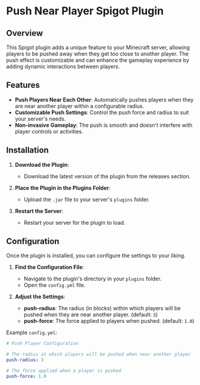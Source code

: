 # Push Near Player Spigot Plugin

## Overview
This Spigot plugin adds a unique feature to your Minecraft server, allowing players to be pushed away when they get too close to another player. The push effect is customizable and can enhance the gameplay experience by adding dynamic interactions between players.

## Features
- **Push Players Near Each Other**: Automatically pushes players when they are near another player within a configurable radius.
- **Customizable Push Settings**: Control the push force and radius to suit your server's needs.
- **Non-invasive Gameplay**: The push is smooth and doesn't interfere with player controls or activities.

## Installation
1. **Download the Plugin**: 
   - Download the latest version of the plugin from the releases section.

2. **Place the Plugin in the Plugins Folder**:
   - Upload the `.jar` file to your server's `plugins` folder.

3. **Restart the Server**:
   - Restart your server for the plugin to load.

## Configuration
Once the plugin is installed, you can configure the settings to your liking.

1. **Find the Configuration File**:
   - Navigate to the plugin's directory in your `plugins` folder.
   - Open the `config.yml` file.

2. **Adjust the Settings**:
   - **push-radius**: The radius (in blocks) within which players will be pushed when they are near another player. (default: `3`)
   - **push-force**: The force applied to players when pushed. (default: `1.0`)

Example `config.yml`:
```yaml
# Push Player Configuration

# The radius at which players will be pushed when near another player
push-radius: 3

# The force applied when a player is pushed
push-force: 1.0
